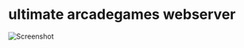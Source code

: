 # ultimate arcadegames webserver

![Screenshot]( https://lh3.googleusercontent.com/-tppaaGRqg3Q/Vi_2d7p8lkI/AAAAAAAA3tw/MWcFBlwxp7c/s640-Ic42/Screenshot%252520from%2525202015-10-27%25252023-07-34.png
)
